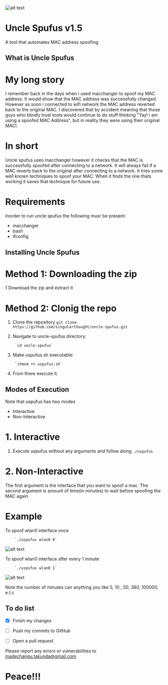 ![alt text](https://github.com/singularthought/uncle-spufus/blob/master/pics/banner.png)

# Uncle Spufus v1.5
A tool that automates MAC address spoofing

## What is Uncle Spufus
# My long story
I remember back in the days when i used macchanger to spoof my MAC address. It would show
that the MAC address was successfully changed. However as soon i connected to wifi network the MAC address
reverted back to the original MAC. I discovered that by accident meaning that those guys who blindly trust
tools would continue to do stuff thinking "Yay! i am using a spoofed MAC Address", but in reality they
were using their original MAC!.

# In short
Uncle spufus uses macchanger however it checks that the MAC is successfully spoofed after connecting to 
a network. It will always fail if a MAC reverts back to the original after connecting to a network. It
tries some well known techniques to spoof your MAC. When it finds the one thats working it saves that
technique for future use.


# Requirements
Inorder to run uncle spufus the following musr be present:
* macchanger
* bash
* ifconfig

## Installing Uncle Spufus

# Method 1: Downloading the zip
1 Download the zip and extract it


# Method 2: Clonig the repo

1. Clone the repository
        `git clone https://github.com/singularthought/uncle-spufus.git`

2. Navigate to uncle-spufus directory:

        `cd uncle-spufus`

3. Make uspufus.sh executable:

        `chmod +× uspufus.sh`

4. From there execute it. 

## Modes of Execution

Note that uspufus has two modes
* Interactive 
* Non-Interactive

# 1. Interactive

1. Execute uspufus without any arguments and follow along
        `./uspufus`

# 2. Non-Interactive

The first argument is the interface that you want to spoof a mac.
The second argument is amount of time(in minutes) to wait before spoofing the MAC
again.


# Example

To spoof wlan0 interface once

        `./uspufus wlan0 0`
        
![alt text](https://github.com/singularthought/uncle-spufus/blob/master/pics/non-int.png)

To spoof wlan0 interface after every 1 minute
        
        `./uspufus wlan0 1`
        
 ![alt text](https://github.com/singularthought/uncle-spufus/blob/master/pics/non-int2.png)

Note the number of minutes can anything you like 5, 10 , 50, 360, 100000, e.t.c

## To do list
- [x] Finish my changes
- [ ] Push my commits to GitHub
- [ ] Open a pull request


Please report any errors or vulnerabilities to madechangu.takunda@gmail.com
# Peace!!! 


